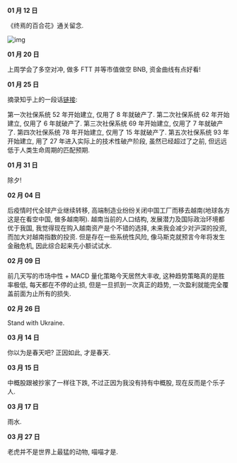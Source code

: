 **01 月 12 日**

《终焉的百合花》通关留念.

![img](/img/diary/2022/ender_lilies.png)

**01 月 20 日**

上周学会了多空对冲, 做多 FTT 并等市值做空 BNB, 资金曲线有点好看!

**01 月 25 日**

摘录知乎上的一段话[链接](https://www.zhihu.com/question/493885817/answer/2186507340):

第一次社保系统 52 年开始建立, 仅用了 8 年就破产了. 第二次社保系统 62 年开始建立, 仅用了 6 年就破产了. 第三次社保系统 69 年开始建立, 仅用了 7 年就破产了. 第四次社保系统 78 年开始建立, 仅用了 15 年就破产了. 第五次社保系统 93 年开始建立, 用了 27 年进入实际上的技术性破产阶段, 虽然已经超过了之前, 但远远低于人类生命周期的匹配预期.

**01 月 31 日**

除夕!

**02 月 04 日**

后疫情时代全球产业继续转移, 高端制造业纷纷关闭中国工厂而移去越南(地球各方这是在看空中国, 做多越南啊). 越南当前的人口结构, 发展潜力及国际政治环境都优于我国, 我觉得现在购入越南资产是个不错的选择, 未来我会减少对沪深的投资, 而加大对越南指数的投资. 但是存在一些系统性风险, 像马斯克就预言今年将发生金融危机, 因此综合起来先小额试试水.

**02 月 09 日**

前几天写的市场中性 + MACD 量化策略今天居然大丰收, 这种趋势策略真的是胜率极低, 每天都在不停的止损, 但是一旦抓到一次真正的趋势, 一次盈利就能完全覆盖前面为止所有的损失.

**02 月 26 日**

Stand with Ukraine.

**03 月 14 日**

你以为是春天吧? 正因如此, 才是春天.

**03 月 15 日**

中概股跟被抄家了一样往下跌, 不过正因为我没有持有中概股, 现在反而是个乐子人.

**03 月 17 日**

雨水.

**03 月 27 日**

老虎并不是世界上最猛的动物, 喵喵才是.


